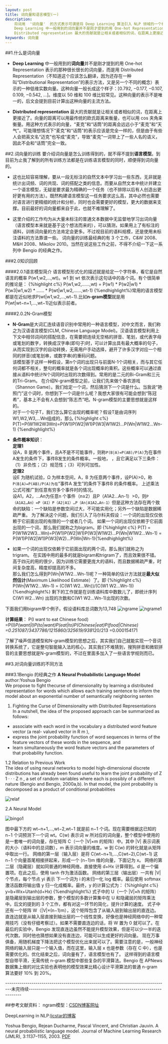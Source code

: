 ```yaml
---
layout: post
title: 词向量和语言模型(一)
description: 
    将词用  '词向量'  的方式表示可谓是将 Deep Learning 算法引入 NLP 领域的一个核心技术。大多数宣称用了 Deep Learning 的论文，其中往往也用了词向量。自然语言理解的问题要转化为机器学习的问题，第一步肯定是要找一种方法把这些符号数学化。</br>
    Deep Learning 中一般用到的词向量并不是刚才提到的用 One-hot Representation 表示的那种很长很长的词向量，而是用 Distributed Representation表示的一种低维实数向量。这种向量一般长成这个样子：[0.792, −0.177, −0.107, 0.109, −0.542, …]。维度以 50 维和 100 维比较常见。这种向量的表示不是唯一的，后文会提到目前计算出这种向量的主流方法。</br>
    Distributed representation 最大的贡献就是让相关或者相似的词，在距离上更接近了。要介绍词向量是怎么训练得到的，就不得不提到语言模型。到目前为止我了解到的所有训练方法都是在训练语言模型的同时，顺便得到词向量的。这也比较容易理解，要从一段无标注的自然文本中学习出一些东西，无非就是统计出词频、词的共现、词的搭配之类的信息。
keywords: 词向量
---
```


##1.什么是词向量
* **Deep Learning** 中一般用到的**词向量**并不是刚才提到的用 One-hot Representation 表示的那种很长很长的词向量，而是用 Distributed Representation（不知道这个应该怎么翻译，因为还存在一种叫“Distributional Representation”的表示方法，又是另一个不同的概念）表示的一种低维实数向量。这种向量一般长成这个样子：[0.792, −0.177, −0.107, 0.109, −0.542, …]。维度以 50 维和 100 维比较常见。这种向量的表示不是唯一的，后文会提到目前计算出这种向量的主流方法。

* **Distributed representation** 最大的贡献就是让相关或者相似的词，在距离上更接近了。向量的距离可以用最传统的欧氏距离来衡量，也可以用 cos 夹角来衡量。用这种方式表示的向量，“麦克”和“话筒”的距离会远远小于“麦克”和“天气”。可能理想情况下“麦克”和“话筒”的表示应该是完全一样的，但是由于有些人会把英文名“迈克”也写成“麦克”，导致“麦克”一词带上了一些人名的语义，因此不会和“话筒”完全一致。

##2.词向量的训练
要介绍词向量是怎么训练得到的，就不得不提到**语言模型**。到目前为止我了解到的所有训练方法都是在训练语言模型的同时，顺便得到词向量的。

* 这也比较容易理解，要从一段无标注的自然文本中学习出一些东西，无非就是统计出词频、词的共现、词的搭配之类的信息。而要从自然文本中统计并建立一个语言模型，无疑是要求最为精确的一个任务（也不排除以后有人创造出更好更有用的方法）。既然构建语言模型这一任务要求这么高，其中必然也需要对语言进行更精细的统计和分析，同时也会需要更好的模型，更大的数据来支撑。目前最好的词向量都来自于此，也就不难理解了。

* 这里介绍的工作均为从大量未标注的普通文本数据中无监督地学习出词向量（语言模型本来就是基于这个想法而来的），可以猜测，如果用上了有标注的语料，训练词向量的方法肯定会更多。不过视目前的语料规模，还是使用未标注语料的方法靠谱一些。
词向量的训练最经典的有 3 个工作，C&W 2008、M&H 2008、Mikolov 2010。当然在说这些工作之前，不得不介绍一下这一系列中 Bengio 的经典之作。

###2.0知识回顾

####2.0.1语言模型简介
语言模型形式化的描述就是给定一个字符串，看它是自然语言的概率 P(w1,w2,…,wt)。w1 到 wt 依次表示这句话中的各个词。有个很简单的推论是：
{%highlight c%}
P(w1,w2,......,wt) = P(w1) * P(w2|w1) * P(w3|w1,w2) * ...... * P(wt|w1,w2,......,wt-1)
{%endhighlight%}常用的语言模型都是在近似地求P(wt|w1,w2,…,wt−1).比如**n-gram模型**就是用P(wt|wt−n+1,…,wt−1)近似表示前者。

####2.0.2N-Gram模型

* **N-Gram**是大词汇连续语音识别中常用的一种语言模型，对中文而言，我们称之为汉语语言模型(CLM, Chinese Language Model)。汉语语言模型利用上下文中相邻词间的搭配信息，在需要把连续无空格的拼音、笔划，或代表字母或笔划的数字，转换成汉字串(即句子)时，可以计算出具有最大概率的句子，从而实现到汉字的自动转换，无需用户手动选择，避开了许多汉字对应一个相同的拼音(或笔划串，或数字串)的重码问题。<br>
该模型基于这样一种假设，第n个词的出现只与前面N-1个词相关，而与其它任何词都不相关，整句的概率就是各个词出现概率的乘积。这些概率可以通过直接从语料中统计N个词同时出现的次数得到。常用的是二元的Bi-Gram和三元的Tri-Gram。
在介绍N-gram模型之前，让我们先来做个香农游戏（Shannon Game）。我们给定一个词，然后猜测下一个词是什么。当我说“艳照门”这个词时，你想到下一个词是什么呢？我想大家很有可能会想到“陈冠希”，基本上不会有人会想到“陈志杰”吧。N-gram模型的主要思想就是这样的。<br>
对于一个句子T，我们怎么算它出现的概率呢？假设T是由词序列W1,W2,W3,…Wn组成的，那么
{%highlight c%}
P(T)=P(W1W2W3Wn)=P(W1)P(W2|W1)P(W3|W1W2)…P(Wn|W1W2…Wn-1)
{%endhighlight%}

* **条件概率知识**：
<br>**定理1**<br>
设A，B 是两个事件，且A不是不可能事件，则称`P(B|A)=P(AB)/P(A)`为在事件A发生的条件下，事件B发生的条件概率。一般地，  ，且它满足以下三条件：<br>
（1）非负性；（2）规范性；（3）可列可加性。<br>
**定理2**<br>
设E 为随机试验，Ω 为样本空间，A，B 为任意两个事件，设P(A)>0，称 `P(B|A)=P(AB)/P(A)为在`“事件A 发生”的条件下事件B 的条件概率。
上述乘法公式可推广到任意有穷多个事件时的情况。<br>
设A1，A2，…An为任意n 个事件（n≥2）且P（A1A2…An-1）>0，则`P（A1A2…An）=P（A1）P（A2|A1）…P（An|A1A2…An-1）`但是这种方法存在两个致命的缺陷：一个缺陷是参数空间过大，不可能实用化；另外一个缺陷是数据稀疏严重。
为了解决这个问题，我们引入了马尔科夫假设：一个词的出现仅仅依赖于它前面出现的有限的一个或者几个词。
如果一个词的出现仅依赖于它前面出现的一个词，那么我们就称之为bigram。即
{%highlight c%}
P(T) = P(W1W2W3...Wn)=P(W1)P(W2|W1)P(W3|W1W2)...P(Wn|W1W2...Wn-1)
 = P(W1)P(W2|W1)P(W3|W2)...P(Wn|Wn-1){%endhighlight%}
* 如果一个词的出现仅依赖于它前面出现的两个词，那么我们就称之为trigram。
在实践中用的最多的就是bigram和trigram了，而且效果很不错。高于四元的用的很少，因为训练它需要更庞大的语料，而且数据稀疏严重，时间复杂度高，精度却提高的不多。<br>
那么我们怎么得到P(Wn|W1W2…Wn-1)呢？一种简单的估计方法就是**最大似然估计**(Maximum Likelihood Estimate）了。即
{%highlight c%}
P(Wn|W1W2...Wn-1) = (C(W1 W2...Wn))/(C(W1 W2...Wn-1))
{%endhighlight%}
剩下的工作就是在训练语料库中数数儿了，即统计序列C(W1 W2…Wn) 出现的次数和C(W1 W2…Wn-1)出现的次数。

下面我们用bigram举个例子。假设语料库总词数为13,748
![ngrame](../../../static/images/ngram.gif)
![ngrame1](../../../static/images/ngram1.gif)

**计算结果**：
P(I want to eat Chinese food)
=P(I)*P(want|I)*P(to|want)*P(eat|to)*P(Chinese|eat)*P(food|Chinese)
=0.25*1087/3437*786/1215*860/3256*19/938*120/213
=0.000154171

了解了噪声信道模型和N-gram模型的思想之后，其实我们自己就能实现一个音词转换系统了，它是整句智能输入法的核心，其实我们不难猜到，搜狗拼音和微软拼音的主要思想就是N-gram模型的，不过在里面多加入了一些语言学规则而已。

##3.对词向量训练的不同方法

###3.1Bengio 的经典之作
**A Neural Probabilistic Language Model**<br>
author:Yoshua Bengio<br>
We propose to fight thecurse of dimensionality by learning a distributed representation for words which allows each
training sentence to inform the model about an exponential number of semantically neighboring
senten<br>
1. Fighting the Curse of Dimensionality with Distributed Representations<br>
In a nutshell, the idea of the proposed approach can be summarized as follows:

*  associate with each word in the vocabulary a distributed word feature vector (a real-
valued vector in R m ),
*  express the joint probability function of word sequences in terms of the feature vectors
of these words in the sequence, and
*  learn simultaneously the word feature vectors and the parameters of that probability
function.

1.2 Relation to Previous Work<br>
The idea of using neural networks to model high-dimensional discrete distributions has already
been found useful to learn the joint probability of Z 1 · · · Z n , a set of random variables where each is
possibly of a different nature (Bengio and Bengio, 2000a,b). In that model, the joint probability is
decomposed as a product of conditional probabilities

![relaf](../../../static/images/relaf.png)

2.A Neural Model

![bingo1](../../../static/images/bingo1.png)

图中最下方的 wt−n+1,…,wt−2,wt−1 就是前 n−1 个词。现在需要根据这已知的 n−1 个词预测下一个词 wt。C(w) 表示词 w 所对应的词向量，整个模型中使用的是一套唯一的词向量，存在矩阵 C（一个 |V|×m 的矩阵）中。其中 |V| 表示词表的大小（语料中的总词数），m 表示词向量的维度。w 到 C(w) 的转化就是从矩阵中取出一行。
网络的第一层（输入层）是将 C(wt−n+1),…,C(wt−2),C(wt−1) 这 n−1 个向量首尾相接拼起来，形成一个 (n−1)m 维的向量，下面记为 x。
网络的第二层（隐藏层）就如同普通的神经网络，直接使用 d+Hx 计算得到。d 是一个偏置项。在此之后，使用 tanh 作为激活函数。
网络的第三层（输出层）一共有 |V| 个节点，每个节点 yi 表示 下一个词为 i 的未归一化 log 概率。最后使用 softmax 激活函数将输出值 y 归一化成概率。最终，y 的计算公式为：
{%highlight c%}
y=b+Wx+Utanh(d+Hx)
{%endhighlight%}
式子中的 U（一个 |V|×h 的矩阵）是隐藏层到输出层的参数，整个模型的多数计算集中在 U 和隐藏层的矩阵乘法中。后文的提到的 3 个工作，都有对这一环节的简化，提升计算的速度。
式子中还有一个矩阵 W（|V|×(n−1)m），这个矩阵包含了从输入层到输出层的直连边。直连边就是从输入层直接到输出层的一个线性变换，好像也是神经网络中的一种常用技巧（没有仔细考察过）。如果不需要直连边的话，将 W 置为 0 就可以了。在最后的实验中，Bengio 发现直连边虽然不能提升模型效果，但是可以少一半的迭代次数。同时他也猜想如果没有直连边，可能可以生成更好的词向量。
现在万事俱备，用随机梯度下降法把这个模型优化出来就可以了。需要注意的是，一般神经网络的输入层只是一个输入值，而在这里，输入层 x 也是参数（存在 C 中），也是需要优化的。优化结束之后，词向量有了，语言模型也有了。
这样得到的语言模型自带平滑，无需传统 n-gram 模型中那些复杂的平滑算法。Bengio 在 APNews 数据集上做的对比实验也表明他的模型效果比精心设计平滑算法的普通 n-gram 算法要好 10% 到 20%。

---------------------------------------------------------------------------------未完待续--------------------------------------------------------------------------
        
        
        
##参考文献资料：
ngram模型：[CSDN博客网址](http://blog.csdn.net/lengyuhong/article/details/6022053)

DeepLearning in NLP:[licstar的博客](http://licstar.net/archives/328)

Yoshua Bengio, Rejean Ducharme, Pascal Vincent, and Christian Jauvin. A neural probabilistic language model. Journal of Machine Learning Research (JMLR), 3:1137–1155, 2003. [PDF](http://www.jmlr.org/papers/volume3/bengio03a/bengio03a.pdf)
